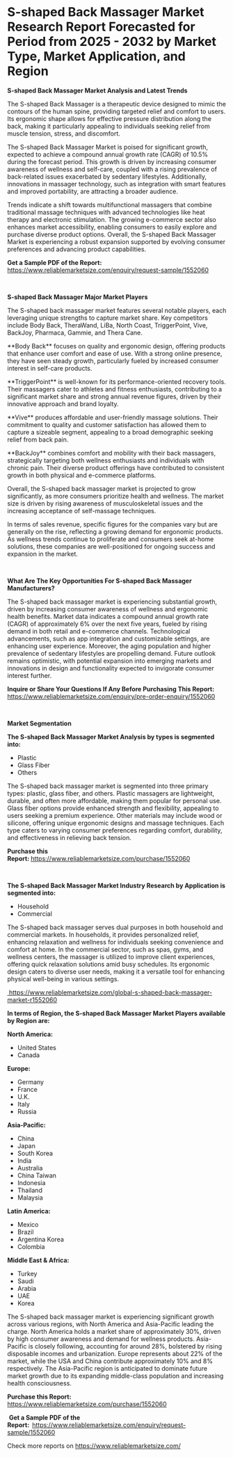 <p><h1>S-shaped Back Massager Market Research Report Forecasted for Period from 2025 -  2032 by Market Type, Market Application, and Region</h1></p><p><strong>S-shaped Back Massager Market Analysis and Latest Trends</strong></p>
<p><p>The S-shaped Back Massager is a therapeutic device designed to mimic the contours of the human spine, providing targeted relief and comfort to users. Its ergonomic shape allows for effective pressure distribution along the back, making it particularly appealing to individuals seeking relief from muscle tension, stress, and discomfort.</p><p>The S-shaped Back Massager Market is poised for significant growth, expected to achieve a compound annual growth rate (CAGR) of 10.5% during the forecast period. This growth is driven by increasing consumer awareness of wellness and self-care, coupled with a rising prevalence of back-related issues exacerbated by sedentary lifestyles. Additionally, innovations in massager technology, such as integration with smart features and improved portability, are attracting a broader audience.</p><p>Trends indicate a shift towards multifunctional massagers that combine traditional massage techniques with advanced technologies like heat therapy and electronic stimulation. The growing e-commerce sector also enhances market accessibility, enabling consumers to easily explore and purchase diverse product options. Overall, the S-shaped Back Massager Market is experiencing a robust expansion supported by evolving consumer preferences and advancing product capabilities.</p></p>
<p><strong>Get a Sample PDF of the Report:&nbsp;</strong> <a href="https://www.reliablemarketsize.com/enquiry/request-sample/1552060?utm_campaign=2453&utm_medium=2&utm_source=Github&utm_content=ia&utm_term=05042025&utm_id=s-shaped-back-massager">https://www.reliablemarketsize.com/enquiry/request-sample/1552060</a></p>
<p>&nbsp;</p>
<p><strong>S-shaped Back Massager Major Market Players</strong></p>
<p><p>The S-shaped back massager market features several notable players, each leveraging unique strengths to capture market share. Key competitors include Body Back, TheraWand, LiBa, North Coast, TriggerPoint, Vive, BackJoy, Pharmaca, Gammie, and Thera Cane.</p><p>**Body Back** focuses on quality and ergonomic design, offering products that enhance user comfort and ease of use. With a strong online presence, they have seen steady growth, particularly fueled by increased consumer interest in self-care products.</p><p>**TriggerPoint** is well-known for its performance-oriented recovery tools. Their massagers cater to athletes and fitness enthusiasts, contributing to a significant market share and strong annual revenue figures, driven by their innovative approach and brand loyalty.</p><p>**Vive** produces affordable and user-friendly massage solutions. Their commitment to quality and customer satisfaction has allowed them to capture a sizeable segment, appealing to a broad demographic seeking relief from back pain.</p><p>**BackJoy** combines comfort and mobility with their back massagers, strategically targeting both wellness enthusiasts and individuals with chronic pain. Their diverse product offerings have contributed to consistent growth in both physical and e-commerce platforms.</p><p>Overall, the S-shaped back massager market is projected to grow significantly, as more consumers prioritize health and wellness. The market size is driven by rising awareness of musculoskeletal issues and the increasing acceptance of self-massage techniques.</p><p>In terms of sales revenue, specific figures for the companies vary but are generally on the rise, reflecting a growing demand for ergonomic products. As wellness trends continue to proliferate and consumers seek at-home solutions, these companies are well-positioned for ongoing success and expansion in the market.</p></p>
<p>&nbsp;</p>
<p><strong>What Are The Key Opportunities For S-shaped Back Massager Manufacturers?</strong></p>
<p><p>The S-shaped back massager market is experiencing substantial growth, driven by increasing consumer awareness of wellness and ergonomic health benefits. Market data indicates a compound annual growth rate (CAGR) of approximately 6% over the next five years, fueled by rising demand in both retail and e-commerce channels. Technological advancements, such as app integration and customizable settings, are enhancing user experience. Moreover, the aging population and higher prevalence of sedentary lifestyles are propelling demand. Future outlook remains optimistic, with potential expansion into emerging markets and innovations in design and functionality expected to invigorate consumer interest further.</p></p>
<p><strong>Inquire or Share Your Questions If Any Before Purchasing This Report:</strong> <a href="https://www.reliablemarketsize.com/enquiry/pre-order-enquiry/1552060?utm_campaign=2453&utm_medium=2&utm_source=Github&utm_content=ia&utm_term=05042025&utm_id=s-shaped-back-massager">https://www.reliablemarketsize.com/enquiry/pre-order-enquiry/1552060</a></p>
<p>&nbsp;</p>
<p><strong>Market Segmentation</strong></p>
<p><strong>The S-shaped Back Massager Market Analysis by types is segmented into:</strong></p>
<p><ul><li>Plastic</li><li>Glass Fiber</li><li>Others</li></ul></p>
<p><p>The S-shaped back massager market is segmented into three primary types: plastic, glass fiber, and others. Plastic massagers are lightweight, durable, and often more affordable, making them popular for personal use. Glass fiber options provide enhanced strength and flexibility, appealing to users seeking a premium experience. Other materials may include wood or silicone, offering unique ergonomic designs and massage techniques. Each type caters to varying consumer preferences regarding comfort, durability, and effectiveness in relieving back tension.</p></p>
<p><strong>Purchase this Report:&nbsp;</strong><a href="https://www.reliablemarketsize.com/purchase/1552060?utm_campaign=2453&utm_medium=2&utm_source=Github&utm_content=ia&utm_term=05042025&utm_id=s-shaped-back-massager">https://www.reliablemarketsize.com/purchase/1552060</a></p>
<p>&nbsp;</p>
<p><strong>The S-shaped Back Massager Market Industry Research by Application is segmented into:</strong></p>
<p><ul><li>Household</li><li>Commercial</li></ul></p>
<p><p>The S-shaped back massager serves dual purposes in both household and commercial markets. In households, it provides personalized relief, enhancing relaxation and wellness for individuals seeking convenience and comfort at home. In the commercial sector, such as spas, gyms, and wellness centers, the massager is utilized to improve client experiences, offering quick relaxation solutions amid busy schedules. Its ergonomic design caters to diverse user needs, making it a versatile tool for enhancing physical well-being in various settings.</p></p>
<p><a href="https://www.reliablemarketsize.com/global-s-shaped-back-massager-market-r1552060?utm_campaign=2453&utm_medium=2&utm_source=Github&utm_content=ia&utm_term=05042025&utm_id=s-shaped-back-massager">&nbsp;https://www.reliablemarketsize.com/global-s-shaped-back-massager-market-r1552060</a></p>
<p><strong>In terms of Region, the S-shaped Back Massager Market Players available by Region are:</strong></p>
<p>
    <p> <strong> North America: </strong>
        <ul>
            <li>United States</li>
            <li>Canada</li>
        </ul>
        </p> 
    <p> <strong> Europe: </strong>
        <ul>
            <li>Germany</li>
            <li>France</li>
            <li>U.K.</li>
            <li>Italy</li>
            <li>Russia</li>
        </ul>
        </p> 
    <p> <strong> Asia-Pacific: </strong>
        <ul>
            <li>China</li>
            <li>Japan</li>
            <li>South Korea</li>
            <li>India</li>
            <li>Australia</li>
            <li>China Taiwan</li>
            <li>Indonesia</li>
            <li>Thailand</li>
            <li>Malaysia</li>
        </ul>
        </p> 
    <p> <strong> Latin America: </strong>
        <ul>
            <li>Mexico</li>
            <li>Brazil</li>
            <li>Argentina Korea</li>
            <li>Colombia</li>
        </ul>
        </p> 
    <p> <strong> Middle East & Africa: </strong>
        <ul>
            <li>Turkey</li>
            <li>Saudi</li>
            <li>Arabia</li>
            <li>UAE</li>
            <li>Korea</li>
        </ul>
    </p>
    </p>
<p><p>The S-shaped back massager market is experiencing significant growth across various regions, with North America and Asia-Pacific leading the charge. North America holds a market share of approximately 30%, driven by high consumer awareness and demand for wellness products. Asia-Pacific is closely following, accounting for around 28%, bolstered by rising disposable incomes and urbanization. Europe represents about 22% of the market, while the USA and China contribute approximately 10% and 8% respectively. The Asia-Pacific region is anticipated to dominate future market growth due to its expanding middle-class population and increasing health consciousness.</p></p>
<p><strong>Purchase this Report: </strong><a href="https://www.reliablemarketsize.com/purchase/1552060?utm_campaign=2453&utm_medium=2&utm_source=Github&utm_content=ia&utm_term=05042025&utm_id=s-shaped-back-massager">https://www.reliablemarketsize.com/purchase/1552060</a></p>
<p>&nbsp;<strong>Get a Sample PDF of the Report:&nbsp;&nbsp;</strong><a href="https://www.reliablemarketsize.com/enquiry/request-sample/1552060?utm_campaign=2453&utm_medium=2&utm_source=Github&utm_content=ia&utm_term=05042025&utm_id=s-shaped-back-massager">https://www.reliablemarketsize.com/enquiry/request-sample/1552060</a></p>
<p><strong></strong></p>
<p>Check more reports on <a href="https://www.reliablemarketsize.com/?utm_campaign=2453&utm_medium=2&utm_source=Github&utm_content=ia&utm_term=05042025&utm_id=s-shaped-back-massager">https://www.reliablemarketsize.com/</a></p>
